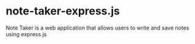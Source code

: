 # note-taker-express.js
Note Taker is a web application that allows users to write and save notes using express.js
